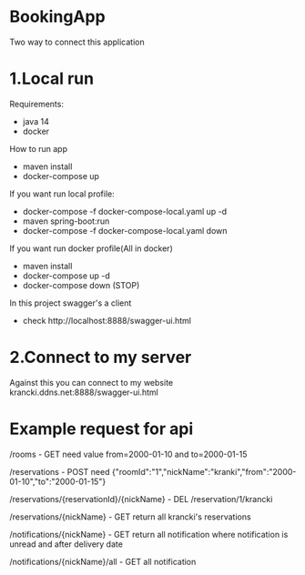 # BookingApp

Two way to connect this application 
# 1.Local run  

Requirements:
- java 14
- docker

How to run app 
- maven install
- docker-compose up


If you want run local profile:
- docker-compose -f docker-compose-local.yaml up -d 
- maven spring-boot:run
- docker-compose -f docker-compose-local.yaml down

If you want run docker profile(All in docker)
- maven install
- docker-compose up -d
- docker-compose down (STOP)

In this project swagger's a client 
- check http://localhost:8888/swagger-ui.html

# 2.Connect to my server 
Against this you can connect to my website
krancki.ddns.net:8888/swagger-ui.html


# Example request for api

/rooms - GET need value  from=2000-01-10 and to=2000-01-15

/reservations - POST need {"roomId":"1","nickName":"kranki","from":"2000-01-10","to":"2000-01-15"}  

/reservations/{reservationId}/{nickName} - DEL   /reservation/1/krancki

/reservations/{nickName} - GET  return all krancki's reservations

/notifications/{nickName} - GET return all notification where notification is unread and after delivery date

/notifications/{nickName}/all - GET all notification 